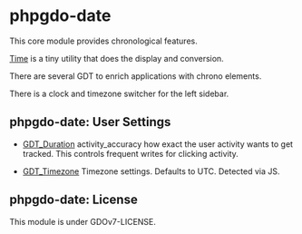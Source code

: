 # phpgdo-date

This core module provides chronological features.

[Time](Time.php) is a tiny utility that does the display and conversion.

There are several GDT to enrich applications with chrono elements.

There is a clock and timezone switcher for the left sidebar.

## phpgdo-date: User Settings

- [GDT_Duration](GDT_Duration.php)  activity_accuracy how exact the user activity wants to get tracked. This controls frequent writes for clicking activity.

- [GDT_Timezone](GDT_Timezone.php) Timezone settings. Defaults to UTC. Detected via JS.

## phpgdo-date: License

This module is under GDOv7-LICENSE.

